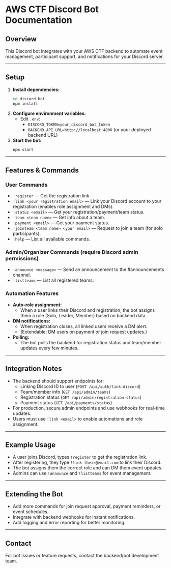 # AWS CTF Discord Bot Documentation

## Overview
This Discord bot integrates with your AWS CTF backend to automate event management, participant support, and notifications for your Discord server.

---

## Setup
1. **Install dependencies:**
   ```bash
   cd discord-bot
   npm install
   ```
2. **Configure environment variables:**
   - Edit `.env`:
     - `DISCORD_TOKEN=your_discord_bot_token`
     - `BACKEND_API_URL=http://localhost:4000` (or your deployed backend URL)
3. **Start the bot:**
   ```bash
   npm start
   ```

---

## Features & Commands

### User Commands
- `!register` — Get the registration link.
- `!link <your registration email>` — Link your Discord account to your registration (enables role assignment and DMs).
- `!status <email>` — Get your registration/payment/team status.
- `!team <team name>` — Get info about a team.
- `!payment <email>` — Get your payment status.
- `!jointeam <team name> <your email>` — Request to join a team (for solo participants).
- `!help` — List all available commands.

### Admin/Organizer Commands (require Discord admin permissions)
- `!announce <message>` — Send an announcement to the #announcements channel.
- `!listteams` — List all registered teams.

### Automation Features
- **Auto-role assignment:**
  - When a user links their Discord and registration, the bot assigns them a role (Solo, Leader, Member) based on backend data.
- **DM notifications:**
  - When registration closes, all linked users receive a DM alert.
  - (Extendable: DM users on payment or join request updates.)
- **Polling:**
  - The bot polls the backend for registration status and team/member updates every few minutes.

---

## Integration Notes
- The backend should support endpoints for:
  - Linking Discord ID to user (`POST /api/auth/link-discord`)
  - Team/member info (`GET /api/admin/teams`)
  - Registration status (`GET /api/admin/registration-status`)
  - Payment status (`GET /api/payments/status`)
- For production, secure admin endpoints and use webhooks for real-time updates.
- Users must use `!link <email>` to enable automations and role assignment.

---

## Example Usage
- A user joins Discord, types `!register` to get the registration link.
- After registering, they type `!link their@email.com` to link their Discord.
- The bot assigns them the correct role and can DM them event updates.
- Admins can use `!announce` and `!listteams` for event management.

---

## Extending the Bot
- Add more commands for join request approval, payment reminders, or event schedules.
- Integrate with backend webhooks for instant notifications.
- Add logging and error reporting for better monitoring.

---

## Contact
For bot issues or feature requests, contact the backend/bot development team.
